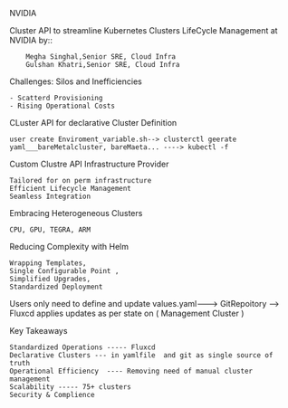 NVIDIA

Cluster API to streamline Kubernetes Clusters LifeCycle Management at NVIDIA
    by::
    
        Megha Singhal,Senior SRE, Cloud Infra
        Gulshan Khatri,Senior SRE, Cloud Infra


Challenges: Silos and Inefficiencies

    - Scatterd Provisioning 
    - Rising Operational Costs
        



CLuster API for declarative Cluster Definition

    user create Enviroment_variable.sh--> clusterctl geerate yaml___bareMetalcluster, bareMaeta... ----> kubectl -f

Custom Clustre API Infrastructure Provider

    Tailored for on perm infrastructure
    Efficient Lifecycle Management
    Seamless Integration

Embracing Heterogeneous Clusters

    CPU, GPU, TEGRA, ARM

Reducing Complexity with Helm

    Wrapping Templates, 
    Single Configurable Point ,
    Simplified Upgrades, 
    Standardized Deployment




Users only need to define and update values.yaml---> GitRepoitory --> Fluxcd applies updates as per state on ( Management Cluster )

Key Takeaways 

    Standardized Operations ----- Fluxcd 
    Declarative Clusters --- in yamlfile  and git as single source of truth
    Operational Efficiency  ---- Removing need of manual cluster management
    Scalability ----- 75+ clusters 
    Security & Complience

    